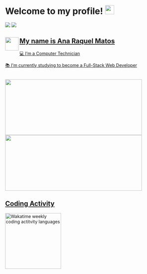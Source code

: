# Welcome to my profile! <img src="https://github.com/TheDudeThatCode/TheDudeThatCode/blob/master/Assets/Hi.gif" width="29px">
<p>
 <a href="https://www.linkedin.com/in/ana-raquel-matos-1055857b/" target="_blank"><img src="https://img.shields.io/badge/-LinkedIn-%230077B5?style=for-the-badge&logo=linkedin&logoColor=white" target="_blank"></a>
 <a href="mailto:anaraquelpmatos@gmail.com"><img src="https://img.shields.io/badge/Gmail-D14836?style=for-the-badge&logo=gmail&logoColor=white" target="blank"></ a>
</p>
 
 <img src="https://media.giphy.com/media/GgcetQpEbCzQwPKzqe/giphy.gif" align="left" width="43px">
 
 ## My name is Ana Raquel Matos 
 
<p>
💻 I’m a Computer Technician
</p>
<p>
📚 I'm currently studying to become a Full-Stack Web Developer
</p>
<br>

<div>
<a href="https://github.com/anaraquelmatos">
  <img height="180em" src="https://github-readme-stats.vercel.app/api?username=anaraquelmatos&show_icons=true&theme=cobalt&include_all_commits=true&count_private=true" height="160px", width="440px" />
  <img height="180em" src="https://github-readme-stats.vercel.app/api/top-langs/?username=anaraquelmatos&layout=compact&langs_count=7&theme=cobalt" height="160px", width="440px" />
</div>

## Coding Activity
<div>
<a href="https://wakatime.com/@anaraquelmatos" title="Data update every midnight"><img height="180em" src="https://github-readme-stats.vercel.app/api/wakatime?username=anaraquelmatos&layout=compact&langs_count=6&theme=cobalt" alt="Wakatime weekly coding actitvity languages"/></a>
 </div>




